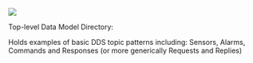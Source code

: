 ![](https://github.com/psmass/DDSexamples/blob/master/RtiAsOne.png)


Top-level Data Model Directory:

Holds examples of basic DDS topic patterns including: Sensors, Alarms, Commands and Responses (or more generically Requests and Replies)


